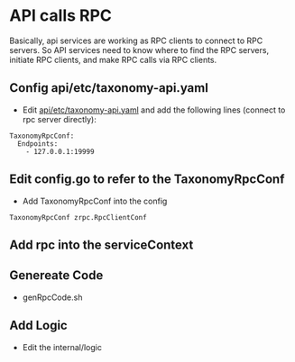 # API calls RPC

Basically, api services are working as RPC clients to connect to RPC servers. So API services need to know where to find the RPC servers,
initiate RPC clients, and make RPC calls via RPC clients.

## Config api/etc/taxonomy-api.yaml

- Edit [api/etc/taxonomy-api.yaml](https://github.com/jasonzou/archdesc-apis/blob/v0.1.3/app/taxonomy/cmd/api/etc/taxonomy-api.yaml) and add the following lines (connect to rpc server directly):
```
TaxonomyRpcConf:
  Endpoints:
    - 127.0.0.1:19999
```

## Edit config.go to refer to the TaxonomyRpcConf

- Add TaxonomyRpcConf into the config
```
TaxonomyRpcConf zrpc.RpcClientConf
```

## Add rpc into the serviceContext

## Genereate Code

- genRpcCode.sh

## Add Logic

- Edit the internal/logic
